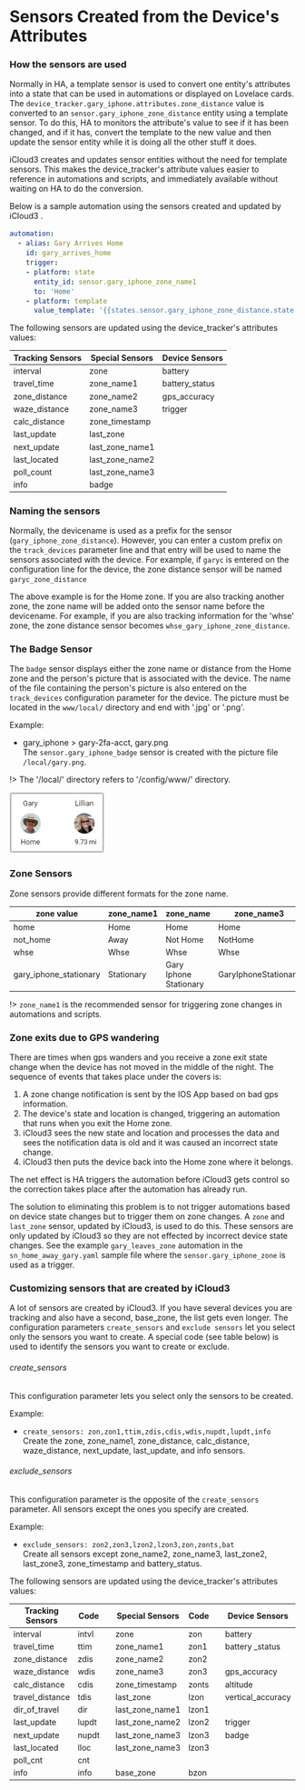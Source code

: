 # Sensors Created from the Device's Attributes

### How the sensors are used

Normally in HA, a template sensor is used to convert one entity's attributes into a state that can be used in automations or displayed on Lovelace cards. The `device_tracker.gary_iphone.attributes.zone_distance`  value is converted to an `sensor.gary_iphone_zone_distance` entity using a template sensor. To do this, HA to monitors the attribute's value to see if it has been changed, and if it has, convert the template to the new value and then update the sensor entity while it is doing all the other stuff it does.  

iCloud3 creates and updates sensor entities without the need for template sensors. This makes the device_tracker's attribute values easier to reference in automations and scripts, and immediately available without waiting on HA to do the conversion.

Below is a sample automation using the sensors created and updated by iCloud3 .

```yaml
automation:
  - alias: Gary Arrives Home
    id: gary_arrives_home
    trigger:
    - platform: state
      entity_id: sensor.gary_iphone_zone_name1
      to: 'Home'
    - platform: template
      value_template: '{{states.sensor.gary_iphone_zone_distance.state | float <= 0.2}}'
```

The following sensors are updated using the device_tracker's attributes values:

| Tracking Sensors | Special Sensors | Device Sensors  |
| ---------------- | --------------- | --------------- |
| interval        | zone             | battery        |
| travel_time     | zone_name1       | battery_status |
| zone_distance   | zone_name2       | gps_accuracy   |
| waze_distance   | zone_name3      | trigger        |
| calc_distance   | zone_timestamp   |                |
| last_update     | last_zone        |                |
| next_update     | last_zone_name1 |                |
| last_located    | last_zone_name2 |                |
| poll_count      | last_zone_name3 |                |
| info            | badge            |                |

### Naming the sensors

Normally, the devicename is used as a prefix for the sensor (`gary_iphone_zone_distance`). However, you can enter a custom prefix on the `track_devices` parameter line and that entry will be used to name the sensors associated with the device. For example, if `garyc` is entered on the configuration line for the device, the zone distance sensor will be named `garyc_zone_distance`

The above example is for the Home zone. If you are also tracking another zone, the zone name will be added onto the sensor name before the devicename. For example, if you are also tracking information for the 'whse' zone, the zone distance sensor becomes `whse_gary_iphone_zone_distance`.

### The Badge Sensor

The `badge` sensor displays either the zone name or distance from the Home zone and the person's picture that is associated with the device.  The name of the file containing the person's picture is also entered on the `track_devices` configuration parameter for the device. The picture must be located in the `www/local/` directory and end with '.jpg' or '.png'.

Example:

- gary_iphone > gary-2fa-acct, gary.png    
  The `sensor.gary_iphone_badge` sensor is created with the picture file `/local/gary.png`.

!> The '/local/' directory refers to '/config/www/' directory.

![badge](../images/badge.jpg)

### Zone Sensors

Zone sensors provide different formats for the zone name. 

| zone value          | zone_name1 | zone_name    | zone_name3    |
| ------------------- | ---------- |     -------- | ------------- |
| home                | Home       | Home         | Home          |
| not_home            | Away       | Not Home     | NotHome       |
| whse                | Whse       | Whse         | Whse          |
| gary_iphone_stationary | Stationary | Gary Iphone Stationary | GaryIphoneStationary |

!> `zone_name1` is the recommended sensor for triggering zone changes in automations and scripts.

### Zone exits due to GPS wandering

There are times when gps wanders and you receive a zone exit state change when the device has not moved in the middle of the night. The sequence of events that takes place under the covers is:
1. A zone change notification is sent by the IOS App based on bad gps information.
1. The device's state and location is changed, triggering an automation that runs when you exit the Home zone.
1. iCloud3 sees the new state and location and processes the data and sees the notification data is old and it was caused an incorrect state change. 
1. iCloud3 then puts the device back into the Home zone where it belongs.

The net effect is HA triggers the automation before iCloud3 gets control so the correction takes place after the automation has already run.

The solution to eliminating this problem is to not trigger automations based on device state changes but to trigger them on zone changes. A `zone` and `last_zone` sensor, updated by iCloud3, is used to do this. These sensors are only updated by iCloud3 so they are not effected by incorrect device state changes.  See the example `gary_leaves_zone` automation in the `sn_home_away_gary.yaml` sample file where the `sensor.gary_iphone_zone` is used as a trigger. 


### Customizing sensors that are created by iCloud3

A lot of sensors are created by iCloud3. If you have several devices you are tracking and also have a second, base_zone, the list gets even longer. The configuration parameters `create_sensors` and `exclude sensors` let you select only the sensors you want to create. A special code (see table below) is used to identify the sensors you want to create or exclude.

###### create_sensors
This configuration parameter lets you select only the sensors to be created. 

Example: 
- `create_sensors: zon,zon1,ttim,zdis,cdis,wdis,nupdt,lupdt,info`  
  Create the zone, zone_name1, zone_distance, calc_distance, waze_distance, next_update, last_update, and info sensors.

###### exclude_sensors
This configuration parameter is the opposite of the `create_sensors` parameter. All sensors except the ones you specify are created.

Example:
- `exclude_sensors: zon2,zon3,lzon2,lzon3,zon,zonts,bat`  
  Create all sensors except zone_name2, zone_name3, last_zone2, last_zone3, zone_timestamp and battery_status.


The following sensors are updated using the device_tracker's attributes values:

| Tracking Sensors | Code  |      | Special Sensors  | Code  |      | Device Sensors         | Code   |
| ---------------- | ----- | ---- | ---------------- | ----- | ---- | ---------------------- | ------ |
| interval        | intvl |      | zone            | zon   |      | battery               | bat    |
| travel_time     | ttim  |      | zone_name1      | zon1  |      | battery _status | batstat |
| zone_distance   | zdis  |      | zone_name2      | zon2  |      |  |  |
| waze_distance   | wdis  |      | zone_name3      | zon3  |      | gps_accuracy      | gpsac   |
| calc_distance   | cdis  |      | zone_timestamp  | zonts |      | altitude          | alt     |
| travel_distance | tdis  |      | last_zone       | lzon  |      | vertical_accuracy | vacc    |
| dir_of_travel   | dir   |      | last_zone_name1 | lzon1 |      |                   |         |
| last_update     | lupdt |      | last_zone_name2 | lzon2 |      | trigger           | trig    |
| next_update     | nupdt |      | last_zone_name3 | lzon3 |      | badge | badge |
| last_located    | lloc  |      | last_zone_name3 | lzon3 |      |          |  |
| poll_cnt        | cnt   |      |                  |       |      |            |  |
| info            | info  |      | base_zone       | bzon  |      |          | |


